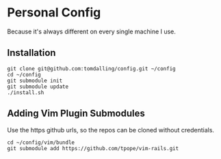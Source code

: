 # Personal Config

Because it's always different on every single machine I use.

## Installation

    git clone git@github.com:tomdalling/config.git ~/config
    cd ~/config
    git submodule init
    git submodule update
    ./install.sh

## Adding Vim Plugin Submodules

Use the https github urls, so the repos can be cloned without credentials.

    cd ~/config/vim/bundle
    git submodule add https://github.com/tpope/vim-rails.git

